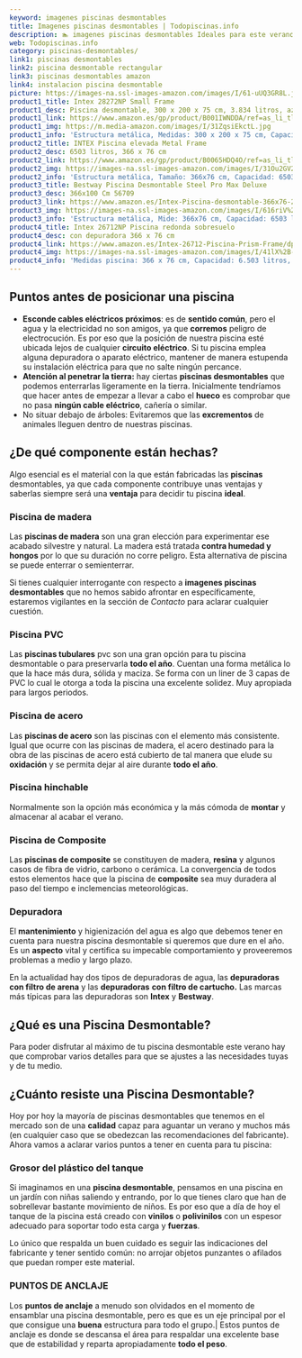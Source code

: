 ```yaml
---
keyword: imagenes piscinas desmontables
title: Imagenes piscinas desmontables | Todopiscinas.info
description: 🏊 imagenes piscinas desmontables Ideales para este verano 2021. Aquí puedes comprar imagenes piscinas desmontables y comparar con otras similares. No dejes escapar imagenes piscinas desmontables a un precio realmente tentador.
web: Todopiscinas.info
category: piscinas-desmontables/
link1: piscinas desmontables
link2: piscina desmontable rectangular
link3: piscinas desmontables amazon
link4: instalacion piscina desmontable
picture: https://images-na.ssl-images-amazon.com/images/I/61-uUQ3GR8L.jpg
product1_title: Intex 28272NP Small Frame
product1_desc: Piscina desmontable, 300 x 200 x 75 cm, 3.834 litros, azul
product1_link: https://www.amazon.es/gp/product/B001IWNDDA/ref=as_li_tl?ie=UTF8&camp=3638&creative=24630&creativeASIN=B001IWNDDA&linkCode=as2&tag=todopiscinas0e-21&linkId=25b9d647487c889cb6ef56ed63f50ca1
product1_img: https://m.media-amazon.com/images/I/31ZqsiEkctL.jpg
product1_info: 'Estructura metálica, Medidas: 300 x 200 x 75 cm, Capacidad: 3.834 litros, Para 6 personas (+ 6 años), Fácil montaje, Forma rectangular'
product2_title: INTEX Piscina elevada Metal Frame
product2_desc: 6503 litros, 366 x 76 cm
product2_link: https://www.amazon.es/gp/product/B0065HDQ4O/ref=as_li_tl?ie=UTF8&camp=3638&creative=24630&creativeASIN=B0065HDQ4O&linkCode=as2&tag=todopiscinas0e-21&linkId=ed2430e3ba564d3527ee103df33ed7b3
product2_img: https://images-na.ssl-images-amazon.com/images/I/31Ou2GV2SAL.jpg
product2_info: 'Estructura metálica, Tamaño: 366x76 cm, Capacidad: 6503 litros, Forma circular, De 4 a 7 personas (+6 años)'
product3_title: Bestway Piscina Desmontable Steel Pro Max Deluxe
product3_desc: 366x100 Cm 56709
product3_link: https://www.amazon.es/Intex-Piscina-desmontable-366x76-28210NP/dp/B0065HDQ4O?__mk_es_ES=%C3%85M%C3%85%C5%BD%C3%95%C3%91&crid=25UQGV9HG2INI&dchild=1&keywords=piscinas+desmontables&qid=1615854176&sprefix=piscinas+dem%2Caps%2C201&sr=8-5&linkCode=ll1&tag=todopiscinas0e-21&linkId=34f200977c6cbaab1f3f4d9ac0e64755&language=es_ES&ref_=as_li_ss_tl
product3_img: https://images-na.ssl-images-amazon.com/images/I/616riV%2BiY3L.jpg
product3_info: 'Estructura metálica, Mide: 366x76 cm, Capacidad: 6503 litros, De 4 a 7 personas mayores de 6 años, Forma circular, Tecnología Super-Tough'
product4_title: Intex 26712NP Piscina redonda sobresuelo
product4_desc: con depuradora 366 x 76 cm
product4_link: https://www.amazon.es/Intex-26712-Piscina-Prism-Frame/dp/B07FB823GL?__mk_es_ES=%C3%85M%C3%85%C5%BD%C3%95%C3%91&dchild=1&keywords=piscinas+desmontables+con+depuradora&qid=1615936418&sr=8-5&linkCode=ll1&tag=todopiscinas0e-21&linkId=d98699de7830cd471766fa1daa36de34&language=es_ES&ref_=as_li_ss_tl
product4_img: https://images-na.ssl-images-amazon.com/images/I/41lX%2B-YpibL.jpg
product4_info: 'Medidas piscina: 366 x 76 cm, Capacidad: 6.503 litros, Incluye depuradora de cartucha A, Lona resistente triple capa'
---
```




## Puntos antes de posicionar una piscina



*   **Esconde cables eléctricos próximos**: es de **sentido común**, pero el agua y la electricidad no son amigos, ya que **corremos** peligro de electrocución. Es por eso que la posición de nuestra piscina esté ubicada lejos de cualquier **circuito eléctrico**. Si tu piscina emplea alguna depuradora o aparato eléctrico, mantener de manera estupenda su instalación eléctrica para que no salte ningún percance.
*   **Atención al penetrar la tierra:** hay ciertas **piscinas desmontables** que podemos enterrarlas ligeramente en la tierra. Inicialmente tendríamos que hacer antes de empezar a llevar a cabo el **hueco** es comprobar que no pasa **ningún cable eléctrico**, cañería o similar.
*   No situar debajo de árboles: Evitaremos que las **excrementos** de animales lleguen dentro de nuestras piscinas.


## ¿De qué componente están hechas?

Algo esencial es el material con la que están fabricadas las **piscinas** desmontables, ya que cada componente contribuye unas ventajas y saberlas siempre será una **ventaja** para decidir tu piscina **ideal**.


### Piscina de madera

Las **piscinas de madera** son una gran elección para experimentar ese acabado silvestre y natural. La madera está tratada **contra humedad y hongos** por lo que su duración no corre peligro. Esta alternativa de piscina se puede enterrar o semienterrar.

Si tienes cualquier interrogante con respecto a **imagenes piscinas desmontables** que no hemos sabido afrontar en específicamente, estaremos vigilantes en la sección de _Contacto_ para aclarar cualquier cuestión.


### Piscina  PVC

Las **piscinas tubulares** pvc son una gran opción para tu piscina desmontable o para preservarla **todo el año**. Cuentan una forma metálica lo que la hace más dura, sólida y maciza. Se forma con un liner de 3 capas de PVC lo cual le otorga a toda la piscina una excelente solidez. Muy apropiada para largos periodos.


### Piscina de acero

Las **piscinas de acero** son las piscinas con el elemento más consistente. Igual que ocurre con las piscinas de madera, el acero destinado para la obra de las piscinas de acero está cubierto de tal manera que elude su **oxidación** y se permita dejar al aire durante **todo el año**.


### Piscina hinchable

Normalmente son la opción más económica y la más cómoda de **montar** y almacenar al acabar el verano.


### Piscina de Composite

Las **piscinas de composite** se constituyen de madera, **resina** y algunos casos de fibra de vidrio, carbono o cerámica. La convergencia de todos estos elementos hace que la piscina de **composite** sea muy duradera al paso del tiempo e inclemencias meteorológicas.


### Depuradora

El **mantenimiento** y higienización del agua es algo que debemos tener en cuenta para nuestra piscina desmontable si queremos que dure en el año. Es un **aspecto** vital y certifica su impecable comportamiento y proveeremos problemas a medio y largo plazo.

En la actualidad hay dos tipos de depuradoras de agua, las **depuradoras con filtro de arena** y  las **depuradoras** **con filtro de cartucho.** Las marcas más típicas para las depuradoras son **Intex** y **Bestway**.
## ¿Qué es una Piscina Desmontable?



Para poder disfrutar al máximo de tu piscina desmontable este verano  hay que comprobar varios detalles para que se ajustes a las necesidades tuyas y de tu medio.

<brand-panel :title=product1_title :desc=product1_desc :img=product1_img :link=product1_link></brand-panel>

<external-banner></external-banner>


<stats-list :link1=link1 :link2=link2 :link3=link3 :link4=link4 :category=category></stats-list>


## ¿Cuánto resiste una Piscina Desmontable?

Hoy por hoy la mayoría de piscinas desmontables que tenemos en el mercado son de una **calidad** capaz para aguantar un verano y muchos más (en cualquier caso que se obedezcan las recomendaciones del fabricante). Ahora vamos a aclarar varios puntos a tener en cuenta para tu piscina:


### Grosor del plástico del tanque

Si imaginamos en una **piscina desmontable**, pensamos en una piscina en un jardín con niñas saliendo y entrando, por lo que tienes claro que han de sobrellevar bastante movimiento de niños. Es por eso que a día de hoy el tanque de la piscina está creado con **vinilos** o **polivinilos** con un espesor adecuado para soportar todo esta carga y **fuerzas**.

Lo único que respalda un	 buen cuidado es seguir las indicaciones del fabricante y tener sentido común: no arrojar objetos punzantes o afilados que puedan romper este material.


### PUNTOS DE ANCLAJE

Los **puntos de anclaje** a menudo son olvidados en el momento de ensamblar una piscina desmontable, pero  es que es un eje principal por el que consigue una **buena** estructura para todo el grupo.| Estos puntos de anclaje es donde se descansa el área para respaldar una excelente base que de estabilidad y reparta apropiadamente **todo el peso**.